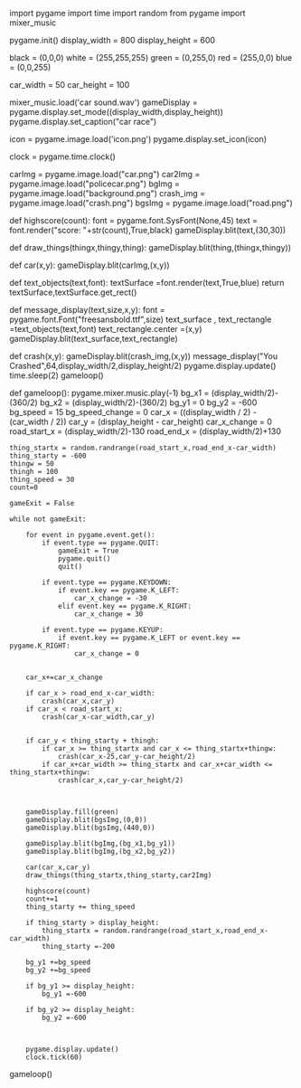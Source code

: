 import pygame
import time
import random
from pygame import mixer_music

pygame.init()
display_width = 800
display_height = 600

black = (0,0,0)
white = (255,255,255)
green = (0,255,0)
red = (255,0,0)
blue = (0,0,255)

car_width = 50
car_height = 100

mixer_music.load('car sound.wav')
gameDisplay = pygame.display.set_mode((display_width,display_height))
pygame.display.set_caption("car race")

icon = pygame.image.load('icon.png')
pygame.display.set_icon(icon)



clock = pygame.time.clock()

carImg = pygame.image.load("car.png")
car2Img = pygame.image.load("policecar.png")
bgImg = pygame.image.load("background.png")
crash_img = pygame.image.load("crash.png")
bgsImg = pygame.image.load("road.png")


def highscore(count):
    font = pygame.font.SysFont(None,45)
    text = font.render("score: "+str(count),True,black)
    gameDisplay.blit(text,(30,30))

def draw_things(thingx,thingy,thing):
    gameDisplay.blit(thing,(thingx,thingy))

def car(x,y):
    gameDisplay.blit(carImg,(x,y))

def text_objects(text,font):
    textSurface =font.render(text,True,blue)
    return textSurface,textSurface.get_rect()

def message_display(text,size,x,y):
    font = pygame.font.Font("freesansbold.ttf",size)
    text_surface , text_rectangle =text_objects(text,font)
    text_rectangle.center =(x,y)
    gameDisplay.blit(text_surface,text_rectangle)

def crash(x,y):
    gameDisplay.blit(crash_img,(x,y))
    message_display("You Crashed",64,display_width/2,display_height/2)
    pygame.display.update()
    time.sleep(2)
    gameloop()

def gameloop():
    pygame.mixer.music.play(-1)
    bg_x1 = (display_width/2)-(360/2)
    bg_x2 = (display_width/2)-(360/2)
    bg_y1 = 0
    bg_y2 = -600
    bg_speed = 15
    bg_speed_change = 0
    car_x = ((display_width / 2) - (car_width / 2))
    car_y = (display_height - car_height)
    car_x_change = 0
    road_start_x = (display_width/2)-130
    road_end_x = (display_width/2)+130

    thing_startx = random.randrange(road_start_x,road_end_x-car_width)
    thing_starty = -600
    thingw = 50
    thingh = 100
    thing_speed = 30
    count=0

    gameExit = False

    while not gameExit:

        for event in pygame.event.get():
            if event.type == pygame.QUIT:
                gameExit = True
                pygame.quit()
                quit()
            
            if event.type == pygame.KEYDOWN:
                if event.key == pygame.K_LEFT:
                    car_x_change = -30
                elif event.key == pygame.K_RIGHT:
                    car_x_change = 30
                
            if event.type == pygame.KEYUP:
                if event.key == pygame.K_LEFT or event.key == pygame.K_RIGHT:
                    car_x_change = 0
        

        car_x+=car_x_change

        if car_x > road_end_x-car_width:
            crash(car_x,car_y)
        if car_x < road_start_x:
            crash(car_x-car_width,car_y)


        if car_y < thing_starty + thingh:
            if car_x >= thing_startx and car_x <= thing_startx+thingw:
                crash(car_x-25,car_y-car_height/2)
            if car_x+car_width >= thing_startx and car_x+car_width <= thing_startx+thingw:
                crash(car_x,car_y-car_height/2)



        gameDisplay.fill(green)
        gameDisplay.blit(bgsImg,(0,0))
        gameDisplay.blit(bgsImg,(440,0))

        gameDisplay.blit(bgImg,(bg_x1,bg_y1))
        gameDisplay.blit(bgImg,(bg_x2,bg_y2))

        car(car_x,car_y)
        draw_things(thing_startx,thing_starty,car2Img)

        highscore(count) 
        count+=1
        thing_starty += thing_speed

        if thing_starty > display_height:
            thing_startx = random.randrange(road_start_x,road_end_x-car_width)
            thing_starty =-200

        bg_y1 +=bg_speed
        bg_y2 +=bg_speed

        if bg_y1 >= display_height:
            bg_y1 =-600

        if bg_y2 >= display_height:
            bg_y2 =-600



        pygame.display.update()
        clock.tick(60)
        
gameloop()       




